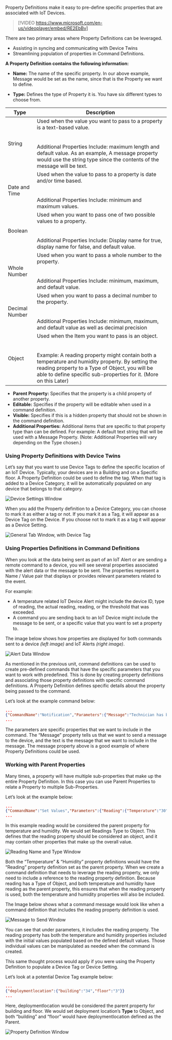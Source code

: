Property Definitions make it easy to pre-define specific properties that are associated with IoT Devices. 
 

> [!VIDEO https://www.microsoft.com/en-us/videoplayer/embed/RE2EbBv]
> 
There are two primary areas where Property Definitions can be leveraged. 
 
- Assisting in syncing and communicating with Device Twins
- Streamlining population of properties in Command Definitions.  

**A Property Definition contains the following information:**

- **Name:** The name of the specific property.  In our above example, Message would be set as the name, since that is the Property we want to define.  

- **Type:** Defines the type of Property it is.  You have six different types to choose from.  

<table>
	<thread>
		<tr>
			<th>
				Type
			</th>
			<th>
				Description
			</th>
		</tr>
	</thread>
	<tbody>
		<tr>
			<td>String</td>
			<td>Used when the value you want to pass to a property is a text-based value.
				<br></br><br>Additional Properties Include: maximum length and default value. As an example, A message property would use the string type since the contents of the message will be text.    </br></td>
		</tr>
		<tr>			
			<td>Date and Time</td>
			<td>Used when the value to pass to a property is date and/or time based.  
				<br></br><br>Additional Properties Include: minimum and maximum values. </br>
			</td>
		</tr>
		<tr>
			<td>Boolean</td>
			<td>Used when you want to pass one of two possible values to a property.
				<br></br><br>Additional Properties Include: Display name for true, display name for false, and default value.  </br>
			</td>
		</tr>
		<tr>
			<td>Whole Number</td>
			<td>Used when you want to pass a whole number to the property.
				<br></br><br>Additional Properties Include: minimum, maximum, and default value.</br>
			</td>
		</tr>
		<tr>
			<td>Decimal Number</td>
			<td>Used when you want to pass a decimal number to the property. 
				<br></br><br>Additional Properties Include: minimum, maximum, and default value as well as decimal precision</br>
			</td>
		</tr>
		<tr>
			<td>Object</td>
			<td>Used when the Item you want to pass is an object.
				<br></br><br>Example:  A reading property might contain both a temperature and humidity property.  By setting the reading property to a Type of Object, you will be able to define specific sub-properties for it.  (More on this Later)  </br>
			</td>
		</tr>
	</tbody>
</table>


- **Parent Property:** Specifies that the property is a child property of another property.  
- **Editable:** Specifies if the property will be editable when used in a command definition.  
- **Visible:** Specifies if this is a hidden property that should not be shown in the command definition.
- **Additional Properties:**   Additional items that are specific to that property type than can be defined. For example: A default text string that will be used with a Message Property.  (Note: Additional Properties will vary depending on the Type chosen.) 

### Using Property Definitions with Device Twins 
Let’s say that you want to use Device Tags to define the specific location of an IoT Device.  Typically, your devices are in a Building and on a Specific floor.  A Property Definition could be used to define the tag.  When that tag is added to a Device Category, it will be automatically populated on any device that belongs to that category.  

![Device Settings Window](../media/1-rg-unit5.png)

When you add the Property definition to a Device Category, you can choose to mark it as either a tag or not.  If you mark it as a Tag, it will appear as a Device Tag on the Device.  If you choose not to mark it as a tag it will appear as a Device Setting.  


![General Tab Window, with Device Tag](../media/2-rg-unit5.png)

### Using Properties Definitions in Command Definitions
When you look at the data being sent as part of an IoT Alert or are sending a remote command to a device, you will see several properties associated with the alert data or the message to be sent.  The properties represent a Name / Value pair that displays or provides relevant parameters related to the event.   

For example: 


- A temperature related IoT Device Alert might include the device ID, type of reading, the actual reading, reading, or the threshold that was exceeded.  
- A command you are sending back to an IoT Device might include the message to be sent, or a specific value that you want to set a property to.  

The image below shows how properties are displayed for both commands sent to a device *(left image)* and IoT Alerts *(right image)*.

![Alert Data Window](../media/3-rg-unit5.png)

As mentioned in the previous unit, command definitions can be used to create pre-defined commands that have the specific parameters that you want to work with predefined.  This is done by creating property definitions and associating those property definitions with specific command definitions.  A Property Definition defines specific details about the property being passed to the command.  

Let’s look at the example command below:
```json
...
{"CommandName":"Notification","Parameters":{"Message":"Technician has been dispatched"}}
...
```

The parameters are specific properties that we want to include in the command.  The “Message” property tells us that we want to send a message to the device, and the text is the message that we want to include in the message.  The message property above is a good example of where Property Definitions could be used.  

### Working with Parent Properties
Many times, a property will have multiple sub-properties that make up the entire Property Definition.  In this case you can use Parent Properties to relate a Property to multiple Sub-Properties.  

Let’s look at the example below:    
```json
...
{"CommandName":"Set Values","Parameters":{"Reading":{"Temperature":"30","Humidity":"30"}}}
...
```

In this example reading would be considered the parent property for temperature and humidity.  We would set Readings Type to Object. This defines that the reading property should be considered an object, and it may contain other properties that make up the overall value.  

![Reading Name and Type Window](../media/4-rg-unit5.png)

Both the “Temperature” & “Humidity” property definitions would have the “Reading” property definition set as the parent property.    When we create a command definition that needs to leverage the reading property, we only need to include a reference to the reading property definition.   Because reading has a Type of Object, and both temperature and humidity have reading as the parent property, this ensures that when the reading property is used, both the temperature and humidity properties will also be included.  
  
The Image below shows what a command message would look like when a command definition that includes the reading property definition is used.  

![Message to Send Window](../media/5-rg-unit5.png)

You can see that under parameters, it includes the reading property.  The reading property has both the temperature and humidity properties included with the initial values populated based on the defined default values.  Those individual values can be manipulated as needed when the command is created.  

This same thought process would apply if you were using the Property Definition to populate a Device Tag or Device Setting.  

Let’s look at a potential Device Tag example below:    
```json
...
{"deploymentlocation":{"building":"34","floor":"3"}}
...
```

Here, deploymentlocation would be considered the parent property for building and floor.  We would set deployment location’s **Type** to Object, and both “building” and “floor” would have deploymentlocation defined as the Parent.     

![Property Definition Window](../media/6-rg-unit5.png)



















